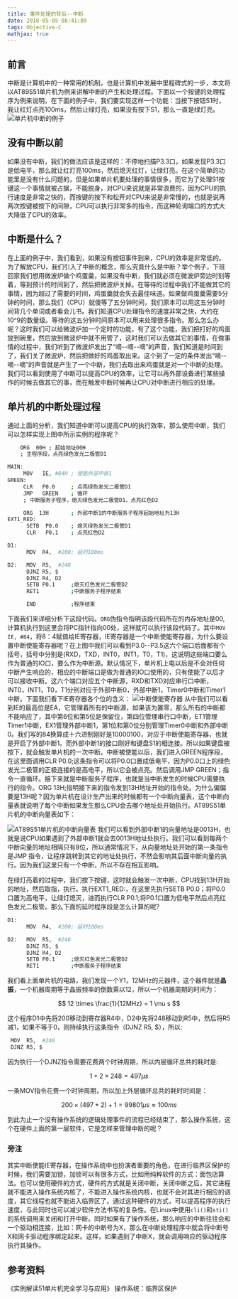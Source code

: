 ```yaml
---
title: 事件处理的背后--中断
date: 2018-05-05 08:41:09
tags: Objective-C
mathjax: true
---
```


## 前言

中断是计算机中的一种常用的机制，也是计算机中发展中里程碑式的一步，本文将以AT89S51单片机为例来讲解中断的产生和处理过程。下面以一个按键的处理程序为例来说明，在下面的例子中，我们要实现这样一个功能：当按下按钮S1时，我让红灯点亮100ms，然后让绿灯亮，如果没有按下S1，那么一直是绿灯亮。
![单片机中断的例子](https://upload-images.jianshu.io/upload_images/1513759-b00fcb97db974663.png)

## 没有中断以前

如果没有中断，我们的做法应该是这样的：不停地扫描P3.3口，如果发现P3.3口是低电平，那么就让红灯亮100ms，然后熄灭红灯，让绿灯亮。在这个简单的功能里是没有什么问题的，但是如果单片机要处理的事情很多，而它为了处理S1按键这一个事情就被占据，不能脱身，对CPU来说就是非常浪费的，因为CPU的执行速度是非常之快的，而按键的按下和松开对CPU来说是非常慢的，也就是说再两次按键被按下的间隙，CPU可以执行非常多的指令，而这种轮询端口的方式大大降低了CPU的效率。

## 中断是什么？

在上面的例子中，我们看到，如果没有按钮事件到来，CPU的效率是非常低的。为了解放CPU，我们引入了中断的概念，那么究竟什么是中断？举个例子，下班回家我们想用微波炉做个鸡蛋羹，如果没有中断，我们就必须在微波炉旁边时刻等着，等到预计的时间到了，然后把微波炉关掉。在等待的过程中我们不能做其它的事情，因为超过了需要的时间，鸡蛋羹就会失去最佳味道。如果做鸡蛋羹需要5分钟的时间，那么我们（CPU）就傻等了五分钟时间，我们原本可以用这五分钟时间背几个单词或者看会儿书。我们知道CPU处理指令的速度非常之快，大约在10^9的数量级。等待的这五分钟时间原本可以用来处理很多指令。那么怎么办呢？这时我们可以给微波炉加一个定时的功能，有了这个功能，我们把打好的鸡蛋放到碗里，然后放到微波炉中就不用管了，这时我们可以去做其它的事情，在做事情的过程中，我们听到了微波炉发出了“嘀--嘀--嘀”的声音，我们知道是时间到了，我们关了微波炉，然后把做好的鸡蛋取出来。这个到了一定的条件发出“嘀--嘀--嘀”的声音就是产生了一个中断，我们去取出来鸡蛋就是对一个中断的处理。我们可以看到使用了中断可以提高CPU的效率，让它可以再外部设备进行某些操作的时候去做其它的事，而在触发中断时候再让CPU对中断进行相应的处理。

## 单片机的中断处理过程

通过上面的分析，我们知道中断可以提高CPU的执行效率，那么使用中断，我们可以怎样实现上图中所示实例的程序呢？

```bash
    ORG  00H ; 起始地址00H
    ; 主程序段，点亮绿色发光二极管D1

MAIN:
     MOV   IE, #84H ; 使能外部中断1
GREEN:
     CLR   P0.0     ; 点亮绿色发光二极管D1
     JMP   GREEN    ; 循环
     ; 中断服务子程序，熄灭绿色发光二极管D1，点亮红色D2

     ORG  13H       ; 外部中断1的中断服务子程序起始地址为13H
EXT1_RED:
      SETB  P0.0    ; 熄灭绿色发光二极管D1
      CLR   P0.1    ; 点亮红色D2

D1:
      MOV  R4,  #200; 延时100ms

D2:   MOV  R5,  #248
      DJNZ R5, $
      DJNZ R4, D2
      SETB P0.1     ;熄灭红色发光二极管D2
      RET1          ;中断服务子程序结束

      END           ;程序结束
```

下面我们来详细分析下这段代码。`ORG`伪指令指明该段代码所在的内存地址是00,计算机执行到这里会将PC指针指向00处，这样就可以执行该段代码了。其中`MOV  IE, #84`，将8：4赋值给IE寄存器，IE寄存器是一个中断使能寄存器，为什么要设置中断使能寄存器呢？在上图中我们可以看到P3.0--P3.5这六个端口后面都有个括号，括号中分别是(RXD，TXD，INT0，INT1，T0，T1)，这说明这些端口要么作为普通的IO口，要么作为中断源。默认情况下，单片机上电以后是不会对任何中断产生响应的，相应的中断端口是做为普通的IO口使用的，只有使能了以后才可以接收中断。这六个端口对应五个中断源，RXD和TXD对应串行口中断，INT0，INT1，T0，T1分别对应于外部中断0，外部中断1，Timer0中断和Timer1中断。下面我们看下IE寄存器各个位的含义：
![中断使能寄存器](https://upload-images.jianshu.io/upload_images/1513759-19e3d55dd9a88be4.png)
从中我们可以看到IE的最高位是EA，它管理着所有的中断源，如果该为置零，那么所有的中断都不能响应了，其中第6位和第5位是保留位，第四位管理串行口中断，ET1管理Timer1中断，EX1管理外部中断1，第1位和第0位分别管理Timer0中断和外部中断0。我们写的84换算成十六进制刚好是10000100，对应于中断使能寄存器，也就是开启了外部中断1。而外部中断1的接口刚好和键盘S1的相连接。所以如果键盘被按下，就会触发单片机的一次中断。中断被使能以后，我们进入GREEN程序段，在这里面调用CLR P0.0;这条指令可以将P0.0口置成低电平，因为P0.0口上的绿色发光二极管的正极连接的是高电平，所以它会被点亮。然后调用JMP GREEN；指令一直循环。接下来就是中断服务子程序，也就是当中断发生的时候CPU需要执行的指令。ORG 13H;指明接下来的指令发到13H地址开始的指令处。为什么偏偏要是13H呢？因为单片机在设计生产出来的时候都有一个中断向量表，这个中断向量表就说明了每个中断如果发生那么CPU会去哪个地址处开始执行。AT89S51单片机的中断向量表如下：

![AT89S51单片机的中断向量表](https://upload-images.jianshu.io/upload_images/1513759-f01403b283b26e74.png)
我们可以看到外部中断1的向量地址是0013H，也就是说CPU如果遇到了外部中断1就会去0013H地址处执行。我们可以看到每两个中断向量的地址相隔只有8位，所以通常情况下，从向量地址处开始的第一条指令是JMP 指令，让程序跳转到其它的地址处执行，不然会影响其后面中断向量的执行。因为我们这里只有一个中断，所以不存在相互影响。

在绿灯亮着的过程中，我们按下按键，这时就会触发一次中断，CPU找到13H开始的地址，然后取指，执行。执行EXT1_RED:，在这里先执行SETB P0.0；将P0.0口置为高电平，让绿灯熄灭，进而执行CLR P0.1;将P0.1口置为低电平然后点亮红色发光二极管。那么下面的延时程序段是怎么计算的呢?

```bash
D1:
      MOV  R4,  #200; 延时100ms

D2:   MOV  R5,  #248
      DJNZ R5, $
      DJNZ R4, D2
      SETB P0.1     ;熄灭红色发光二极管D2
      RET1          ;中断服务子程序结束
```

我们看上面单片机的电路，我们发现一个Y1，12MHz的元器件，这个器件就是**晶振**，一个机器周期等于晶振频率的倒数乘以12，所以一个机器周期的时间为：

$$
12 \times \frac{1}{12MHz} = 1 \mu s
$$

这个程序D1中先将200移动到寄存器R4中，D2中先将248移动到R5中，然后将R5减1，如果不等于0，则持续执行这条指令（DJNZ R5, $），所以:

```bash
 MOV  R5,  #248
 DJNZ R5, $
```

因为执行一个DJNZ指令需要花费两个时钟周期，所以内层循环总共的耗时是: 

$$
1 + 2 \times 248 = 497 \mu s
$$

一条MOV指令花费一个时钟周期，所以加上外层循环总共的耗时时间是：

$$
200 \times (497 + 2) + 1 = 99801 \mu s \approx 100 ms
$$

到此为止一个没有操作系统的逻辑处理事件的流程已经结束了，那么操作系统，这个在硬件上面的第一层软件，它是怎样来管理中断的呢？

### 旁注

其实中断使能IE寄存器，在操作系统中也扮演者重要的角色，在进行临界区保护的时候，我们需要加锁，加锁可以有很多方式，比如用纯粹软件的方式：面包店算法。也可以使用硬件的方式，硬件的方式就是关闭中断，关闭中断之后，其它进程就不能进入操作系统内核了，不能进入操作系统内核，也就不会对其进行相应的调度，其它线程也就不能进入临界区了。通过这种硬件的方式，可以提高程序的执行速度，与此同时也可以减少软件方法书写的复杂性。在Linux中使用`cli()`和`sti()`的系统调用来关闭和打开中断。同时如果有了操作系统，那么响应的中断往往会和一个驱动相连接，比如：网卡的中断号为X，那么在中断处理程序中就会将中断号X和网卡驱动程序绑定起来。这样，如果遇到了中断X，就会调用响应的驱动程序执行其操作。

## 参考资料

《实例解读51单片机完全学习与应用》
操作系统：临界区保护
